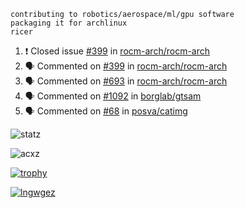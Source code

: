 ```
contributing to robotics/aerospace/ml/gpu software
packaging it for archlinux
ricer
```

<!--START_SECTION:activity-->
1. ❗️ Closed issue [#399](https://github.com/rocm-arch/rocm-arch/issues/399) in [rocm-arch/rocm-arch](https://github.com/rocm-arch/rocm-arch)
2. 🗣 Commented on [#399](https://github.com/rocm-arch/rocm-arch/issues/399) in [rocm-arch/rocm-arch](https://github.com/rocm-arch/rocm-arch)
3. 🗣 Commented on [#693](https://github.com/rocm-arch/rocm-arch/issues/693) in [rocm-arch/rocm-arch](https://github.com/rocm-arch/rocm-arch)
4. 🗣 Commented on [#1092](https://github.com/borglab/gtsam/issues/1092) in [borglab/gtsam](https://github.com/borglab/gtsam)
5. 🗣 Commented on [#68](https://github.com/posva/catimg/issues/68) in [posva/catimg](https://github.com/posva/catimg)
<!--END_SECTION:activity-->


![statz](https://github-readme-stats.vercel.app/api?username=acxz&include_all_commits=true&show_icons=true)

<p><img align="center" src="https://github-readme-streak-stats.herokuapp.com/?user=acxz&" alt="acxz" /></p>

[![trophy](https://github-profile-trophy.vercel.app/?username=acxz)](https://github.com/ryo-ma/github-profile-trophy)

[![lngwgez](https://github-readme-stats.vercel.app/api/top-langs/?username=acxz&layout=compact)](https://github.com/acxz/github-readme-stats)
